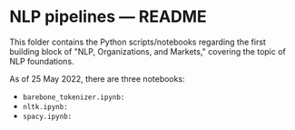 # NLP pipelines — README

This folder contains the Python scripts/notebooks regarding the first building 
block of "NLP, Organizations, and Markets," covering the topic of NLP 
foundations.

As of 25 May 2022, there are three notebooks:

- `barebone_tokenizer.ipynb:`
- `nltk.ipynb:`
- `spacy.ipynb:` 